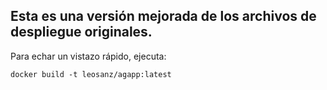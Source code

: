 ## Esta es una versión mejorada de los archivos de despliegue originales.

Para echar un vistazo rápido, ejecuta:
```console
docker build -t leosanz/agapp:latest 
```
